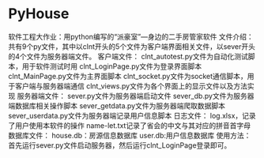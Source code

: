 # PyHouse
软件工程大作业：用python编写的“派豪室”—身边的二手房管家软件
文件介绍：
共有9个py文件，其中以clnt开头的5个文件为客户端界面相关文件，以sever开头的4个文件为服务器端文件。
客户端文件：
clnt_autotest.py文件为自动化测试脚本，用于软件测试时用
clnt_LoginPage.py文件为登录界面脚本
clnt_MainPage.py文件为主界面脚本
clnt_socket.py文件为socket通信脚本，用于客户端与服务器端通信
clnt_views.py文件为各个界面上的显示文件以及方法实现
服务器端文件：
sever.py文件为服务器端启动文件
sever_db.py文件为服务器端数据库相关操作脚本
sever_getdata.py文件为服务器端爬取数据脚本
sever_userdata.py文件为服务器端记录用户信息脚本
日志文件：
log.xlsx，记录了用户使用本软件的操作
name-let.txt记录了省会的中文与其对应的拼音首字母
数据库文件：
house.db：房源信息数据库
user.db:用户信息数据库
使用方法：
首先运行sever.py文件启动服务器，然后运行clnt_LoginPage登录即可。
